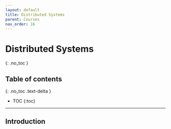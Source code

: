 ```yaml
---
layout: default
title: Distributed Systems
parent: Courses
nav_order: 16
---
```


# Distributed Systems
{: .no_toc }

## Table of contents
{: .no_toc .text-delta }

- TOC
{:toc}

---

## Introduction
